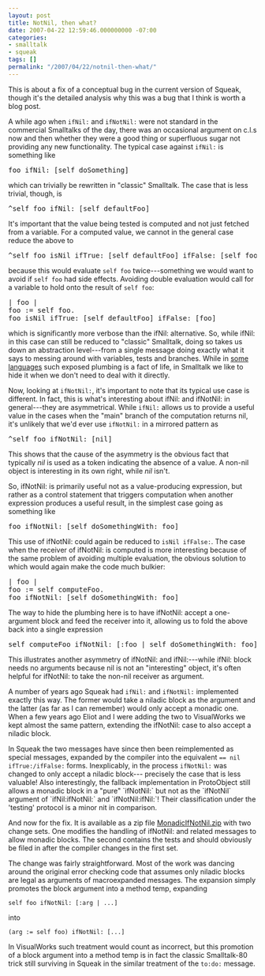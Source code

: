 ```yaml
---
layout: post
title: NotNil, then what?
date: 2007-04-22 12:59:46.000000000 -07:00
categories:
- smalltalk
- squeak
tags: []
permalink: "/2007/04/22/notnil-then-what/"
---
```

<p>This is about a fix of a conceptual bug in the current version of Squeak, though it's the detailed analysis why this was a bug that I think is worth a blog post.</p>
<p>A while ago when <code>ifNil:</code> and <code>ifNotNil:</code> were not standard in the commercial Smalltalks of the day, there was an occasional argument on c.l.s now and then whether they were a good thing or superfluous sugar not providing any new functionality. The typical case against <code>ifNil:</code> is something like</p>
<pre class="smalltalk">
foo ifNil: [self doSomething]</pre>
<p>which can trivially be rewritten in "classic" Smalltalk. The case that is less trivial, though, is</p>
<pre class="smalltalk">
^self foo ifNil: [self defaultFoo]</pre>
<p>It's important that the value being tested is computed and not just fetched from a variable. For a computed value, we cannot in the general case reduce the above to</p>
<pre class="smalltalk">
^self foo isNil ifTrue: [self defaultFoo] ifFalse: [self foo]</pre>
<p>because this would evaluate <code>self foo</code> twice---something we would want to avoid if <code>self foo</code> had side effects. Avoiding double evaluation would call for a variable to hold onto the result of <code>self foo</code>:</p>
<pre class="smalltalk">
| foo |
foo := self foo.
foo isNil ifTrue: [self defaultFoo] ifFalse: [foo]</pre>
<p>which is significantly more verbose than the ifNil: alternative. So, while ifNil: in this case can still be reduced to "classic" Smalltalk, doing so takes us down an abstraction level---from a single message doing exactly what it says to messing around with variables, tests and branches. While in <a href="http://java.sun.com/">some languages</a> such exposed plumbing is a fact of life, in Smalltalk we like to hide it when we don't need to deal with it directly.</p>
<p>Now, looking at <code>ifNotNil:</code>, it's important to note that its typical use case is different. In fact, this is what's interesting about ifNil: and ifNotNil: in general---they are asymmetrical. While <code>ifNil:</code> allows us to provide a useful value in the cases when the "main" branch of the computation returns nil, it's unlikely that we'd ever use <code>ifNotNil:</code> in a mirrored pattern as</p>
<pre class="smalltalk">
^self foo ifNotNil: [nil]</pre>
<p>This shows that the cause of the asymmetry is the obvious fact that typically <em>nil</em> is used as a token indicating the absence of a value. A non-nil object is interesting in its own right, while <em>nil</em> isn't.</p>
<p>So, ifNotNil: is primarily useful not as a value-producing expression, but rather as a control statement that triggers computation when another expression produces a useful result, in the simplest case going as something like</p>
<pre class="smalltalk">
foo ifNotNil: [self doSomethingWith: foo]</pre>
<p>This use of ifNotNil: could again be reduced to <code>isNil ifFalse:</code>. The case when the receiver of ifNotNil: is computed is more interesting because of the same problem of avoiding multiple evaluation, the obvious solution to which would again make the code much bulkier:</p>
<pre class="smalltalk">
| foo |
foo := self computeFoo.
foo ifNotNil: [self doSomethingWith: foo]</pre>
<p>The way to hide the plumbing here is to have ifNotNil: accept a one-argument block and feed the receiver into it, allowing us to fold the above back into a single expression</p>
<pre class="smalltalk">
self computeFoo ifNotNil: [:foo | self doSomethingWith: foo]</pre>
<p>This illustrates another asymmetry of ifNotNil: and ifNil:---while ifNil: block needs no arguments because nil is not an "interesting" object, it's often helpful for ifNotNil: to take the non-nil receiver as argument.</p>
<p>A number of years ago Squeak had <code>ifNil:</code> and <code>ifNotNil:</code> implemented exactly this way. The former would take a niladic block as the argument and the latter (as far as I can remember) would only accept a monadic one. When a few years ago Eliot and I were adding the two to VisualWorks we kept almost the same pattern, extending the ifNotNil: case to also accept a niladic block.</p>
<p>In Squeak the two messages have since then been reimplemented as special messages, expanded by the compiler into the equivalent <code>== nil </code><code>ifTrue:/ifFalse:</code> forms. Inexplicably, in the process <code>ifNotNil:</code> was changed to only accept a niladic block---
precisely the case that is less valuable! Also interestingly, the fallback implementation in ProtoObject still allows a monadic block in a "pure" `ifNotNil:` but not as the `ifNotNil` argument of `ifNil:ifNotNil:` and `ifNotNil:ifNil:`! Their classification under the 'testing' protocol is a minor nit in comparison.</p>

And now for the fix. It is available as a zip file [MonadicIfNotNil.zip](http://blog.3plus4.org/wp-content/uploads/2007/04/monadicifnotnil.zip "MonadicIfNotNil.zip") with two change sets. One modifies the handling of ifNotNil: and related messages to allow monadic blocks. The second contains the tests and should obviously be filed in after the compiler changes in the first set.

The change was fairly straightforward. Most of the work was dancing around the original error checking code that assumes only niladic blocks are legal as arguments of macroexpanded messages. The expansion simply promotes the block argument into a method temp, expanding

```
self foo ifNotNil: [:arg | ...]
```

into

```
(arg := self foo) ifNotNil: [...]
```

In VisualWorks such treatment would count as incorrect, but this promotion of a block argument into a method temp is in fact the classic Smalltalk-80 trick still surviving in Squeak in the similar treatment of the `to:do:` message.

